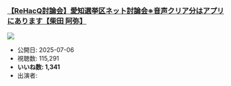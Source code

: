 ### [【ReHacQ討論会】愛知選挙区ネット討論会※音声クリア分はアプリにあります【柴田 阿弥】](https://www.youtube.com/watch?v=-ScHuA8rLdI)
[![](https://img.youtube.com/vi/-ScHuA8rLdI/sddefault.jpg)](https://www.youtube.com/watch?v=-ScHuA8rLdI)
-   公開日: 2025-07-06
-   視聴数: 115,291
-   **いいね数: 1,341**
-   出演者: 
